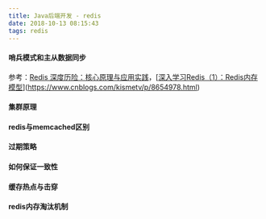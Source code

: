 ```yaml
---
title: Java后端开发 - redis
date: 2018-10-13 08:15:43
tags: redis
---
```




#### 哨兵模式和主从数据同步

参考：[Redis 深度历险：核心原理与应用实践](https://juejin.im/book/5afc2e5f6fb9a07a9b362527/section)，[[深入学习Redis（1）：Redis内存模型](https://www.cnblogs.com/kismetv/p/8654978.html)](https://www.cnblogs.com/kismetv/p/8654978.html)

#### 集群原理

#### redis与memcached区别

#### 过期策略

#### 如何保证一致性

#### 缓存热点与击穿

#### redis内存淘汰机制